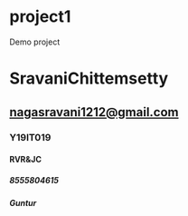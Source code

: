 # project1
Demo project

# SravaniChittemsetty
## nagasravani1212@gmail.com
### Y19IT019
#### RVR&JC
##### 8555804615
##### Guntur
